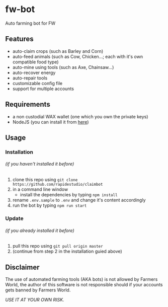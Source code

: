 # fw-bot
Auto farming bot for FW

## Features
* auto-claim crops (such as Barley and Corn)
* auto-feed animals (such as Cow, Chicken...; each with it's own compatible food type)
* auto-mine using tools (such as Axe, Chainsaw...)
* auto-recover energy
* auto-repair tools
* customizable config file
* support for multiple accounts

## Requirements
* a non custodial WAX wallet (one which you own the private keys) 
* NodeJS (you can install it from [here](https://nodejs.org/en/download/))

## Usage
### Installation
###### *(if you haven't installed it before)*
1. clone this repo using `git clone https://github.com/rapidestudio/claimbot`
2. in a command line window
    * install the dependencies by typing `npm install`
3. rename `.env.sample` to `.env` and change it's content accordingly
4. run the bot by typing `npm run start`

### Update
###### *(if you already installed it before)*
1. pull this repo using `git pull origin master`
2. (continue from step 2 in the installation guied above)

## Disclaimer
The use of automated farming tools (AKA bots) is not allowed by Farmers World, the author of this software is not responsible should if your accounts gets banned by Farmers World.

*USE IT AT YOUR OWN RISK.*
